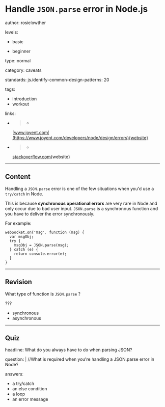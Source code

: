# Handle `JSON.parse` error in Node.js
author: rosielowther

levels:

  - basic

  - beginner

type: normal

category: caveats

standards:
  js.identify-common-design-patterns: 20

tags:
  - introduction
  - workout

links:

  - >-
    [www.joyent.com](https://www.joyent.com/developers/node/design/errors){website}

  - >-
    [stackoverflow.com](http://stackoverflow.com/questions/14392110/catch-exception-in-node-during-json-parse?lq=1){website}

---
## Content

Handling a `JSON.parse` error is one of the few situations when you'd use a `try/catch` in Node.

This is because **synchronous operational errors** are very rare in Node and only occur due to bad user input. `JSON.parse` is a synchronous function and you have to deliver the error synchronously.

For example:
```
webSocket.on('msg', function (msg) {
  var msgObj;
  try {
    msgObj = JSON.parse(msg);
  } catch (e) {
    return console.error(e);
  }
}
```


---
## Revision

What type of function is `JSON.parse` ?

???

* synchronous
* asynchronous

---
## Quiz

headline: What do you always have to do when parsing JSON?

question: | //What is required when you're handling a JSON.parse error in Node?

answers:

- a try/catch
- an else condition
- a loop
- an error message

